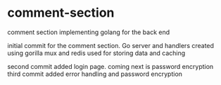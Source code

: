 # comment-section
comment section implementing golang for the back end<br>

initial commit for the comment section. Go server and handlers created using gorilla mux and redis used for storing data and caching<br>

second commit added login page. coming next is password encryption<br>
third commit added error handling and password encryption
